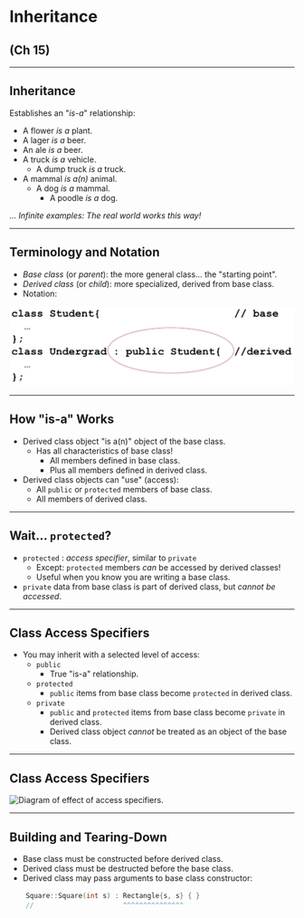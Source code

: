 # Inheritance
## (Ch 15)

---

## Inheritance

Establishes an "_is-a_" relationship:

* A flower _is a_ plant.
* A lager _is a_ beer.
* An ale _is a_ beer.
* A truck _is a_ vehicle.
    * A dump truck _is a_ truck.
* A mammal _is a(n)_ animal.
    * A dog _is a_ mammal.
        * A poodle _is a_ dog.
 
_... Infinite examples:  The real world works this way!_

---

## Terminology and Notation

* _Base class_ (or _parent_): the more general class… the "starting point".
* _Derived class_ (or _child_): more specialized, derived from base class.
* Notation:

![Base and derived class headers.](assets/images/Inheritance/base_and_derived_class_headers.png )


---

## How "is-a" Works

* Derived class object "is a(n)" object of the base class.
    - Has all characteristics of base class!
        + All members defined in base class.
        + Plus all members defined in derived class.
* Derived class objects can "use" (access):
    - All `public` or `protected` members of base class.
    - All members of derived class.

---

## Wait... `protected`?
* `protected` : _access specifier_, similar to `private`
    - Except:  `protected` members _can_ be accessed by derived classes!
    - Useful when you know you are writing a base class.
* `private` data from base class is part of derived class, but _cannot be accessed_.

---

## Class Access Specifiers

* You may inherit with a selected level of access:
    - `public`
        + True "is-a" relationship.  
    - `protected`
        + `public` items from base class become `protected` in derived class.
    - `private`
        + `public` and `protected` items from base class become `private` in derived class.
        + Derived class object _cannot_ be treated as an object of the base class.

---

## Class Access Specifiers

![Diagram of effect of access specifiers.](https://cdn.rawgit.com/jcausey-astate/CS2124_lecture_notes/master/assets/images/Inheritance/Inheritance_Access_Levels.svg)

---

## Building and Tearing-Down

* Base class must be constructed before derived class.
* Derived class must be destructed before the base class.
* Derived class may pass arguments to base class constructor:
```cpp
    Square::Square(int s) : Rectangle{s, s} { }
    //                      ^^^^^^^^^^^^^^^
```
